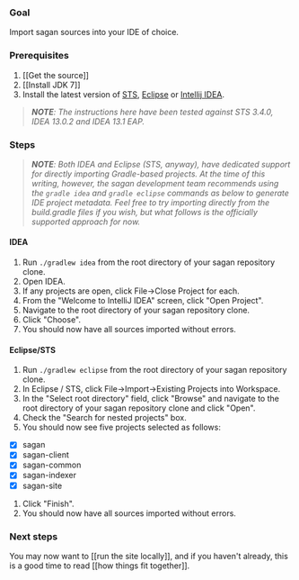 ### Goal

Import sagan sources into your IDE of choice.
### Prerequisites

1. [[Get the source]]
1. [[Install JDK 7]]
1. Install the latest version of [STS](http://spring.io/tools/sts), [Eclipse](http://eclipse.org/downloads) or [Intellij IDEA](http://www.jetbrains.com/idea).

> _**NOTE**: The instructions here have been tested against STS 3.4.0, IDEA 13.0.2 and IDEA 13.1 EAP._

### Steps

> _**NOTE**: Both IDEA and Eclipse (STS, anyway), have dedicated support for directly importing Gradle-based projects. At the time of this writing, however, the sagan development team recommends using the `gradle idea` and `gradle eclipse` commands as below to generate IDE project metadata. Feel free to try importing directly from the build.gradle files if you wish, but what follows is the officially supported approach for now._

#### IDEA

1. Run `./gradlew idea` from the root directory of your sagan repository clone.
1. Open IDEA.
1. If any projects are open, click File->Close Project for each.
1. From the "Welcome to IntelliJ IDEA" screen, click "Open Project".
1. Navigate to the root directory of your sagan repository clone.
1. Click "Choose".
1. You should now have all sources imported without errors.

#### Eclipse/STS

1. Run `./gradlew eclipse` from the root directory of your sagan repository clone.
1. In Eclipse / STS, click File->Import->Existing Projects into Workspace.
1. In the "Select root directory" field, click "Browse" and navigate to the root directory of your sagan repository clone and click "Open".
1. Check the "Search for nested projects" box.
1. You should now see five projects selected as follows:
 - [x] sagan
 - [x] sagan-client
 - [x] sagan-common
 - [x] sagan-indexer
 - [x] sagan-site
1. Click "Finish".
1. You should now have all sources imported without errors.

### Next steps

You may now want to [[run the site locally]], and if you haven't already, this is a good time to read [[how things fit together]].

